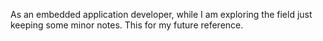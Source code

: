 As an embedded application developer, while I am exploring the field just keeping some minor notes.
This for my future reference.
